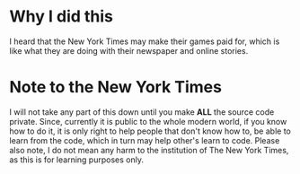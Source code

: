 # Why I did this
I heard that the New York Times may make their games paid for, which is like what they are doing with their newspaper and online stories.

# Note to the New York Times
I will not take any part of this down until you make **ALL** the source code private. Since, currently it is public to the whole modern world, if you know how to do it, it is only right to help people that don't know how to, be able to learn from the code, which in turn may help other's learn to code. Please also note, I do not mean any harm to the institution of The New York Times, as this is for learning purposes only.